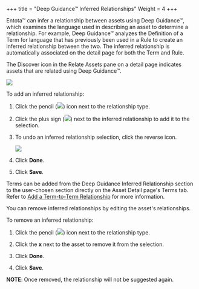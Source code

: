 ﻿+++
title = "Deep Guidance™ Inferred Relationships"
Weight = 4
+++



Entota™ can infer a relationship between assets using Deep Guidance™,
which examines the language used in describing an asset to determine a
relationship. For example, Deep Guidance™ analyzes the Definition of a
Term for language that has previously been used in a Rule to create an
inferred relationship between the two. The inferred relationship is
automatically associated on the detail page for both the Term and Rule.

The Discover icon in the Relate Assets pane on a detail page indicates
assets that are related using Deep Guidance™.

![](Resources/Images/DGRules.png)

To add an inferred relationship:

1.  Click the pencil
    (![](Resources/Images/pencil_icon_related_goals.png)) icon next to
    the relationship type.
2.  Click the plus sign (![](Resources/Images/DGAdd.PNG)) next to the
    inferred relationship to add it to the selection.
3.  To undo an inferred relationship selection, click the reverse icon.

    ![](Resources/Images/DGRevert.PNG)

4.  Click **Done**.
5.  Click **Save**.

Terms can be added from the Deep Guidance Inferred Relationship section
to the user-chosen section directly on the Asset Detail page\'s Terms
tab. Refer to [Add a Term-to-Term
Relationship](AddATermToTermRelationship.htm) for more information.

You can remove inferred relationships by editing the asset's
relationships.

To remove an inferred relationship:

1.  Click the pencil
    (![](Resources/Images/pencil_icon_related_goals.png)) icon next to
    the relationship type.
2.  Click the **x** next to the asset to remove it from the selection.

3.  Click **Done**.
4.  Click **Save**.

**NOTE**: Once removed, the relationship will not be suggested again.
